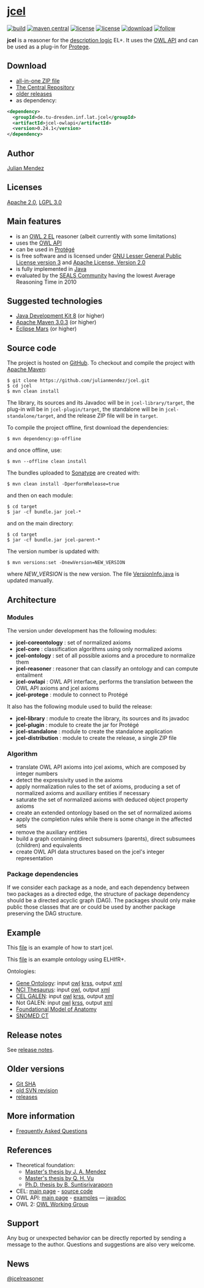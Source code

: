 # [jcel](https://julianmendez.github.io/jcel/)

[![build](https://travis-ci.org/julianmendez/jcel.png?branch=master)](https://travis-ci.org/julianmendez/jcel)
[![maven central](https://maven-badges.herokuapp.com/maven-central/de.tu-dresden.inf.lat.jcel/jcel-parent/badge.svg)](https://search.maven.org/#search|ga|1|g%3A%22de.tu-dresden.inf.lat.jcel%22)
[![license](https://img.shields.io/badge/license-Apache%202.0-blue.svg)](https://www.apache.org/licenses/LICENSE-2.0.txt)
[![license](https://img.shields.io/badge/license-LGPL%203.0-blue.svg)](https://www.gnu.org/licenses/lgpl-3.0.txt)
[![download](https://img.shields.io/sourceforge/dm/jcel.svg)](http://sourceforge.net/projects/jcel/files/)
[![follow](https://img.shields.io/twitter/follow/jcelreasoner.svg?style=social)](https://twitter.com/jcelreasoner)


**jcel** is a reasoner for the [description logic](http://dl.kr.org) EL+. It uses the [OWL API](https://owlcs.github.io/owlapi/) and can be used as a plug-in for [Protege](https://protege.stanford.edu/).


## Download

* [all-in-one ZIP file](https://sourceforge.net/projects/jcel/files/jcel/0.24.1/zip/jcel-0.24.1.zip/download)
* [The Central Repository](https://repo1.maven.org/maven2/de/tu-dresden/inf/lat/jcel/)
* [older releases](https://sourceforge.net/projects/jcel/files/)
* as dependency:

```xml
<dependency>
  <groupId>de.tu-dresden.inf.lat.jcel</groupId>
  <artifactId>jcel-owlapi</artifactId>
  <version>0.24.1</version>
</dependency>
```


## Author

[Julian Mendez](https://julianmendez.github.io)


## Licenses

[Apache 2.0](https://www.apache.org/licenses/LICENSE-2.0.txt), [LGPL 3.0](https://www.gnu.org/licenses/lgpl-3.0.txt)


## Main features

* is an [OWL 2 EL](https://www.w3.org/2007/OWL/wiki/OWL_Working_Group) reasoner (albeit currently with some limitations)
* uses the [OWL API](http://owlapi.sourceforge.net)
* can be used in [Prot&eacute;g&eacute;](https://protege.stanford.edu)
* is free software and is licensed under [GNU Lesser General Public License version 3](https://www.gnu.org/licenses/lgpl.txt) and [Apache License, Version 2.0](https://www.apache.org/licenses/LICENSE-2.0.txt)
* is fully implemented in [Java](https://www.oracle.com/java/technologies/java-se.html)
* evaluated by the [SEALS Community](https://www.seals-project.eu/news/storage-and-reasoning-systems-news) having the lowest Average Reasoning Time in 2010


## Suggested technologies

* [Java Development Kit 8](https://java.sun.com/) (or higher)
* [Apache Maven 3.0.3](https://maven.apache.org/) (or higher)
* [Eclipse Mars](https://www.eclipse.org/) (or higher)


## Source code

The project is hosted on [GitHub](https://github.com/julianmendez/jcel). To checkout and compile the project with [Apache Maven](https://maven.apache.org/):

```
$ git clone https://github.com/julianmendez/jcel.git
$ cd jcel
$ mvn clean install
```

The library, its sources and its Javadoc will be in `jcel-library/target`, the plug-in will be in `jcel-plugin/target`, the standalone will be in `jcel-standalone/target`, and the release ZIP file will be in `target`.

To compile the project offline, first download the dependencies:

```
$ mvn dependency:go-offline
```

and once offline, use:

```
$ mvn --offline clean install
```

The bundles uploaded to [Sonatype](https://oss.sonatype.org/) are created with:

```
$ mvn clean install -DperformRelease=true
```

and then on each module:

```
$ cd target
$ jar -cf bundle.jar jcel-*
```

and on the main directory:

```
$ cd target
$ jar -cf bundle.jar jcel-parent-*
```

The version number is updated with:

```
$ mvn versions:set -DnewVersion=NEW_VERSION
```

where *NEW_VERSION* is the new version.
The file [VersionInfo.java](https://github.com/julianmendez/jcel/blob/master/jcel-reasoner/src/main/java/de/tudresden/inf/lat/jcel/reasoner/main/VersionInfo.java) is updated manually.


## Architecture

### Modules

The version under development has the following modules:

* **jcel-coreontology** : set of normalized axioms
* **jcel-core** : classification algorithms using only normalized axioms
* **jcel-ontology** : set of all possible axioms and a procedure to normalize them
* **jcel-reasoner** : reasoner that can classify an ontology and can compute entailment
* **jcel-owlapi** : OWL API interface, performs the translation between the OWL API axioms and jcel axioms
* **jcel-protege** : module to connect to Protégé

It also has the following module used to build the release:

* **jcel-library** : module to create the library, its sources and its javadoc
* **jcel-plugin** : module to create the jar for Protégé
* **jcel-standalone** : module to create the standalone application
* **jcel-distribution** : module to create the release, a single ZIP file


### Algorithm

* translate OWL API axioms into jcel axioms, which are composed by integer numbers
* detect the expressivity used in the axioms
* apply normalization rules to the set of axioms, producing a set of normalized axioms and auxiliary entities if necessary
* saturate the set of normalized axioms with deduced object property axioms
* create an extended ontonlogy based on the set of normalized axioms
* apply the completion rules while there is some change in the affected sets
* remove the auxiliary entities
* build a graph containing direct subsumers (parents), direct subsumees (children) and equivalents
* create OWL API data structures based on the jcel's integer representation


### Package dependencies

If we consider each package as a node, and each dependency between two packages as a directed edge, the structure of package dependency should be a directed acyclic graph (DAG). The packages should only make public those classes that are or could be used by another package preserving the DAG structure.


## Example

This [file](https://github.com/julianmendez/jcel/blob/master/docs/data/start-jcel.sh.txt) is an example of how to start jcel.

This [file](https://github.com/julianmendez/jcel/blob/master/docs/data/example.owl) is an example ontology using ELHIfR+.

Ontologies:

* [Gene Ontology](http://www.geneontology.org/): input [owl](https://lat.inf.tu-dresden.de/systems/jcel/ontologies/geneontology.owl.zip) [krss](https://lat.inf.tu-dresden.de/systems/jcel/ontologies/go.cel.zip), output [xml](https://lat.inf.tu-dresden.de/systems/jcel/ontologies/geneontology-inferred-0.12.0.xml.zip)
* [NCI Thesaurus](https://ncit.nci.nih.gov/ncitbrowser/): input [owl](https://lat.inf.tu-dresden.de/systems/jcel/ontologies/nci.owl.zip), output [xml](https://lat.inf.tu-dresden.de/systems/jcel/ontologies/nci-inferred-0.12.0.xml.zip)
* [CEL GALEN](http://www.opengalen.org/): input [owl](https://lat.inf.tu-dresden.de/systems/jcel/ontologies/celgalen.owl.zip) [krss](https://lat.inf.tu-dresden.de/systems/jcel/ontologies/celgalen.cel.zip), output [xml](https://lat.inf.tu-dresden.de/systems/jcel/ontologies/celgalen-inferred-0.12.0.xml.zip)
* Not GALEN: input [owl](https://lat.inf.tu-dresden.de/systems/jcel/ontologies/notgalen.owl.zip) [krss](https://lat.inf.tu-dresden.de/systems/jcel/ontologies/notgalen.cel.zip), output [xml](https://lat.inf.tu-dresden.de/systems/jcel/ontologies/notgalen-inferred-0.12.0.xml.zip)
* [Foundational Model of Anatomy](http://sig.biostr.washington.edu/projects/fm/)
* [SNOMED CT](http://www.ihtsdo.org/our-standards/)


## Release notes
See [release notes](https://julianmendez.github.io/jcel/RELEASE-NOTES.html).


## Older versions

* [Git SHA](https://github.com/julianmendez/jcel/blob/master/docs/data/gitsha.txt) 
* [old SVN revision](https://github.com/julianmendez/jcel/blob/master/docs/data/svnrev.txt)
* [releases](https://sourceforge.net/projects/jcel/files/)


## More information

* [Frequently Asked Questions](https://julianmendez.github.io/jcel/docs/faq.html)


## References

* Theoretical foundation:
  * [Master's thesis by J. A. Mendez](https://lat.inf.tu-dresden.de/research/mas/Men-Mas-11.pdf)
  * [Master's thesis by Q. H. Vu](https://lat.inf.tu-dresden.de/research/mas/Vu-Mas-08.pdf)
  * [Ph.D. thesis by B. Suntisrivaraporn](https://lat.inf.tu-dresden.de/research/phd/Sun-PhD-09.pdf)
* CEL: [main page](https://lat.inf.tu-dresden.de/systems/cel) - [source code](https://github.com/julianmendez/cel)
* OWL API: [main page](http://owlapi.sourceforge.net/) - [examples](http://owlapi.sourceforge.net/documentation.html) — [javadoc](http://owlapi.sourceforge.net/javadoc)
* OWL 2: [OWL Working Group](https://www.w3.org/2007/OWL/wiki/OWL_Working_Group)


## Support

Any bug or unexpected behavior can be directly reported by sending a message to the author. Questions and suggestions are also very welcome.


## News
[@jcelreasoner](https://twitter.com/jcelreasoner)



